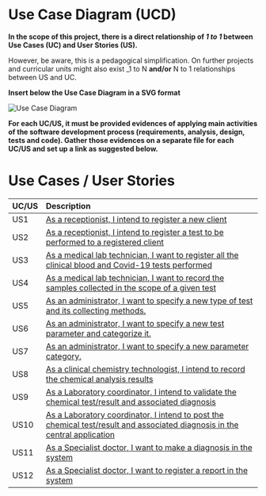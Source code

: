 # Use Case Diagram (UCD)

**In the scope of this project, there is a direct relationship of _1 to 1_ between Use Cases (UC) and User Stories (US).**

However, be aware, this is a pedagogical simplification. On further projects and curricular units might also exist _1 to N **and/or** N to 1 relationships between US and UC.

**Insert below the Use Case Diagram in a SVG format**

![Use Case Diagram](UCD.svg)


**For each UC/US, it must be provided evidences of applying main activities of the software development process (requirements, analysis, design, tests and code). Gather those evidences on a separate file for each UC/US and set up a link as suggested below.**

# Use Cases / User Stories
| UC/US  | Description                                                               |                   
|:----|:------------------------------------------------------------------------|
| US1 | [As a receptionist, I intend to register a new client](US1.md)   |
| US2 | [As a receptionist, I intend to register a test to be performed to a registered client](US2.md)  |
| US3 | [As a medical lab technician, I want to register all the clinical blood and Covid-19 tests performed](US3.md)|
| US4 | [As a medical lab technician, I want to record the samples collected in the scope of a given test](US4.md)|
| US5 | [As an administrator, I want to specify a new type of test and its collecting methods.](US4.md)|
| US6 | [As an administrator, I want to specify a new test parameter and categorize it.](US4.md)|
| US7 | [As an administrator, I want to specify a new parameter category.](US4.md)|
| US8 | [As a clinical chemistry technologist, I intend to record the chemical analysis results](US4.md)|
| US9 | [As a Laboratory coordinator, I intend to validate the chemical test/result and associated diagnosis](US4.md)|
| US10 | [As a Laboratory coordinator, I intend to post the chemical test/result and associated diagnosis in the central application](US4.md)|
| US11 | [As a Specialist doctor, I want to make a diagnosis in the system](US4.md)|
| US12 | [As a Specialist doctor, I want to register a report in the system](US4.md)|

